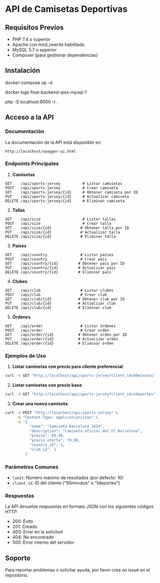 # API de Camisetas Deportivas

## Requisitos Previos
- PHP 7.4 o superior
- Apache con mod_rewrite habilitado
- MySQL 5.7 o superior
- Composer (para gestionar dependencias)

## Instalación

docker-compose up -d  

docker logs final-backend-ipss-mysql-1

php -S localhost:8000 -t .

## Acceso a la API

### Documentación
La documentación de la API está disponible en:
```
http://localhost/swagger-ui.html
```

### Endpoints Principales

1. **Camisetas**
```
GET    /api/sports-jersey          # Listar camisetas
POST   /api/sports-jersey          # Crear camiseta
GET    /api/sports-jersey/{id}     # Obtener camiseta por ID
PUT    /api/sports-jersey/{id}     # Actualizar camiseta
DELETE /api/sports-jersey/{id}     # Eliminar camiseta
```

2. **Tallas**
```
GET    /api/size                   # Listar tallas
POST   /api/size                   # Crear talla
GET    /api/size/{id}             # Obtener talla por ID
PUT    /api/size/{id}             # Actualizar talla
DELETE /api/size/{id}             # Eliminar talla
```

3. **Países**
```
GET    /api/country               # Listar países
POST   /api/country               # Crear país
GET    /api/country/{id}         # Obtener país por ID
PUT    /api/country/{id}         # Actualizar país
DELETE /api/country/{id}         # Eliminar país
```

4. **Clubes**
```
GET    /api/club                  # Listar clubes
POST   /api/club                  # Crear club
GET    /api/club/{id}            # Obtener club por ID
PUT    /api/club/{id}            # Actualizar club
DELETE /api/club/{id}            # Eliminar club
```

5. **Órdenes**
```
GET    /api/order                 # Listar órdenes
POST   /api/order                 # Crear orden
GET    /api/order/{id}           # Obtener orden por ID
PUT    /api/order/{id}           # Actualizar orden
DELETE /api/order/{id}           # Eliminar orden
```

### Ejemplos de Uso

1. **Listar camisetas con precio para cliente preferencial**:
```bash
curl -X GET "http://localhost/api/sports-jersey?client_id=90minutos"
```

2. **Listar camisetas con precio base**:
```bash
curl -X GET "http://localhost/api/sports-jersey?client_id=tdeportes"
```

3. **Crear una nueva camiseta**:
```bash
curl -X POST "http://localhost/api/sports-jersey" \
     -H "Content-Type: application/json" \
     -d '{
           "name": "Camiseta Barcelona 2024",
           "description": "Camiseta oficial del FC Barcelona",
           "precio": 89.99,
           "precio_oferta": 79.99,
           "country_id": 1,
           "club_id": 1
         }'
```

### Parámetros Comunes

- `limit`: Número máximo de resultados (por defecto: 10)
- `client_id`: ID del cliente ("90minutos" o "tdeportes")

### Respuestas

La API devuelve respuestas en formato JSON con los siguientes códigos HTTP:
- 200: Éxito
- 201: Creado
- 400: Error en la solicitud
- 404: No encontrado
- 500: Error interno del servidor

## Soporte

Para reportar problemas o solicitar ayuda, por favor crea un issue en el repositorio.
